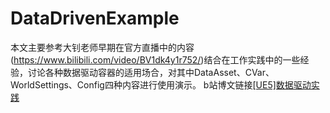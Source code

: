 # DataDrivenExample
 本文主要参考大钊老师早期在官方直播中的内容(https://www.bilibili.com/video/BV1dk4y1r752/)结合在工作实践中的一些经验，讨论各种数据驱动容器的适用场合，对其中DataAsset、CVar、WorldSettings、Config四种内容进行使用演示。
 b站博文链接[[UE5]数据驱动实践](https://www.bilibili.com/read/cv35851391/)
